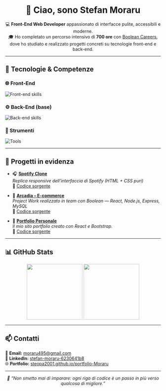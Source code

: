<h1 align="center">👋 Ciao, sono Stefan Moraru</h1>

<p align="center">
  💻 <b>Front-End Web Developer</b> appassionato di interfacce pulite, accessibili e moderne.<br>
  🎓 Ho completato un percorso intensivo di <b>700 ore</b> con <a href="https://boolean.careers/">Boolean Careers</a>, dove ho studiato e realizzato progetti concreti su tecnologie front-end e back-end.
</p>

---

## 🚀 Tecnologie & Competenze

### 🌐 Front-End
<p align="left">
  <img src="https://skillicons.dev/icons?i=html,css,js,react,bootstrap,vite" alt="Front-end skills" />
</p>

### ⚙️ Back-End (base)
<p align="left">
  <img src="https://skillicons.dev/icons?i=nodejs,express,mysql" alt="Back-end skills" />
</p>

### 🧰 Strumenti
<p align="left">
  <img src="https://skillicons.dev/icons?i=git,github,vscode,postman,railway" alt="Tools" />
</p>

---

## 🧩 Progetti in evidenza

- 🎧 **[Spotify Clone](https://steopa2001.github.io/html-css-spotifyweb/)**  
  *Replica responsive dell’interfaccia di Spotify (HTML + CSS puri)*  
  🔗 [Codice sorgente](https://github.com/Steopa2001/html-css-spotifyweb)

- 🛒 **[Arcadia – E-commerce](https://arcadia-react-production.up.railway.app/)**  
  *Project Work realizzato in team con Boolean — React, Node.js, Express, MySQL*  
  🔗 [Codice sorgente](https://github.com/Steopa2001/arcadia)

- 💼 **[Portfolio Personale](https://steopa2001.github.io/portfolio-Moraru/)**  
  *Il mio sito portfolio creato con React e Bootstrap.*  
  🔗 [Codice sorgente](https://github.com/Steopa2001/portfolio-Moraru)

---

## 📊 GitHub Stats

<p align="center">
  <img height="180em" src="https://github-readme-stats.vercel.app/api?username=Steopa2001&show_icons=true&theme=react&hide_border=true" />
  <img height="180em" src="https://github-readme-stats.vercel.app/api/top-langs/?username=Steopa2001&layout=compact&theme=react&hide_border=true" />
</p>

---

## 📫 Contatti

📧 **Email:** [moraru495@gmail.com](mailto:moraru495@gmail.com)  
💼 **LinkedIn:** [stefan-moraru-6230641b8](https://www.linkedin.com/in/stefan-moraru-6230641b8/)  
🌐 **Portfolio:** [steopa2001.github.io/portfolio-Moraru](https://steopa2001.github.io/portfolio-Moraru/)  

---

<p align="center">
  <i>🌱 “Non smetto mai di imparare: ogni riga di codice è un passo in più verso qualcosa di migliore.”</i>
</p>

